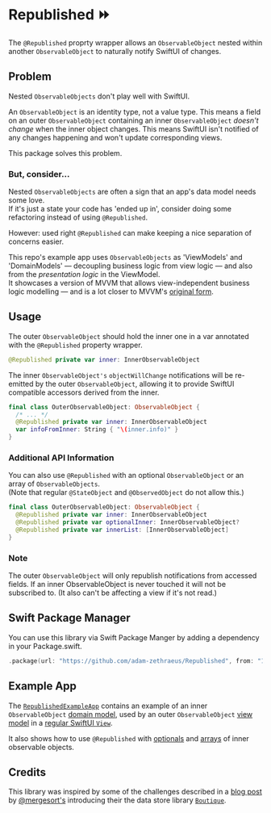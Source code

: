# Republished ⏩

The `@Republished` proprty wrapper allows an `ObservableObject` nested
within another `ObservableObject` to naturally notify SwiftUI of changes.

## Problem
Nested `ObservableObjects` don't play well with SwiftUI.

An `ObservableObject` is an identity type, not a value type. This means a field on an outer `ObservableObject` containing an inner `ObservableObject` *doesn't change* when the inner object changes. This means SwiftUI isn't notified of any changes happening and won't update corresponding views.

This package solves this problem.

### But, consider...
Nested `ObservableObjects` are often a sign that an app's data model needs some love.  
If it's just a state your code has 'ended up in', consider doing some refactoring instead of using `@Republished`.

However: used right `@Republished` can make keeping a nice separation of concerns easier.

This repo's example app uses `ObservableObjects` as 'ViewModels' and 'DomainModels' — decoupling business logic from view logic — and also from the *presentation logic* in the ViewModel.  
It showcases a version of MVVM that allows view-independent business logic modelling — and is a lot closer to MVVM's [original form](https://docs.microsoft.com/en-us/xamarin/xamarin-forms/enterprise-application-patterns/mvvm).

## Usage

The outer `ObservableObject` should hold the inner one in a var annotated
with the `@Republished` property wrapper.

```swift
@Republished private var inner: InnerObservableObject
```

The inner `ObservableObject's` `objectWillChange` notifications will be 
re-emitted by the outer `ObservableObject`, allowing it to provide SwiftUI
compatible accessors derived from the inner.

```swift
final class OuterObservableObject: ObservableObject {
  /* ... */
  @Republished private var inner: InnerObservableObject
  var infoFromInner: String { "\(inner.info)" }
}
```

### Additional API Information

You can also use `@Republished` with an optional `ObservableObject` or an
array of `ObservableObjects`.  
(Note that regular `@StateObject` and `@ObservedObject` do not allow this.)

```swift
final class OuterObservableObject: ObservableObject {
  @Republished private var inner: InnerObservableObject
  @Republished private var optionalInner: InnerObservableObject?
  @Republished private var innerList: [InnerObservableObject]
}
```

### Note

The outer `ObservableObject` will only republish notifications from accessed fields.
If an inner ObservableObject is never touched it will not be subscribed to. (It also
can't be affecting a view if it's not read.)

## Swift Package Manager

You can use this library via Swift Package Manger by adding a dependency in your Package.swift.

```swift
.package(url: "https://github.com/adam-zethraeus/Republished", from: "1.1.1")
```

## Example App
The [`RepublishedExampleApp`](https://github.com/adam-zethraeus/Republished/tree/main/RepublishedExampleApp/RepublishedExampleApp) contains an example of an inner `ObservableObject` [domain model](https://github.com/adam-zethraeus/Republished/blob/main/RepublishedExampleApp/RepublishedExampleApp/DomainModel.swift), used by an outer `ObservableObject` [view model](https://github.com/adam-zethraeus/Republished/blob/main/RepublishedExampleApp/RepublishedExampleApp/Single/ViewModel.swift) in a [regular SwiftUI `View`](https://github.com/adam-zethraeus/Republished/blob/main/RepublishedExampleApp/RepublishedExampleApp/Single/ContentView.swift).

It also shows how to use `@Republished` with [optionals](https://github.com/adam-zethraeus/Republished/tree/main/RepublishedExampleApp/RepublishedExampleApp/Optional) and [arrays](https://github.com/adam-zethraeus/Republished/tree/main/RepublishedExampleApp/RepublishedExampleApp/Array) of inner observable objects.

## Credits

This library was inspired by some of the challenges described in a [blog post](https://build.ms/2022/06/22/model-view-controller-store/) by [@mergesort's](https://github.com/mergesort) introducing their the data store library [`Boutique`](https://github.com/mergesort/Boutique).
